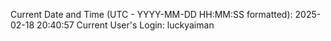 Current Date and Time (UTC - YYYY-MM-DD HH:MM:SS formatted): 2025-02-18 20:40:57
Current User's Login: luckyaiman

